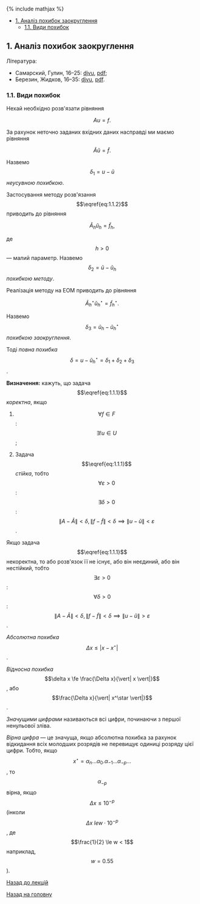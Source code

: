 {% include mathjax %}

<!-- MarkdownTOC -->

- [1. Аналіз похибок заокруглення](#1-аналіз-похибок-заокруглення)
	- [1.1. Види похибок](#11-види-похибок)

<!-- /MarkdownTOC -->


<a id="1-аналіз-похибок-заокруглення"></a>
## 1. Аналіз похибок заокруглення

Література:
- Самарский, Гулин, 16&ndash;25: [djvu](../books/samarskyi-gulin-1989.djvu), [pdf](../books/samarskyi-gulin-1989.pdf);
- Березин, Жидков, 16&ndash;35: [djvu](../books/berezin-zhidkov-i-1962.djvu), [pdf](../books/berezin-zhidkov-i-1962.pdf).

<a id="11-види-похибок"></a>
### 1.1. Види похибок

Нехай необхідно розв'язати рівняння

$$
\begin{equation}
	\label{eq:1.1.1}
	A u = f.
\end{equation}
$$

За рахунок неточно заданих вхідних даних насправді ми маємо рівняння

$$
\begin{equation}
	\label{eq:1.1.2}
	\tilde A \tilde u = \tilde f.
\end{equation}
$$

Назвемо $$\delta_1 = u - \tilde u$$ _неусувною похибкою_.

Застосування методу розв'язання $$\eqref{eq:1.1.2}$$ приводить до рівняння

$$
\begin{equation}
	\label{eq:1.1.3}
	\tilde A_h \tilde u_h = \tilde f_h,
\end{equation}
$$

де $$h > 0$$ &mdash; малий параметр. Назвемо $$\delta_2 = \tilde u - \tilde u_h$$ _похибкою методу_.

Реалізація методу на ЕОМ приводить до рівняння

$$
\begin{equation}
	\label{eq:1.1.4}
	\tilde A_h^\star \tilde u_h^\star = \tilde f_h^\star.
\end{equation}
$$

Назвемо $$\delta_3 = \tilde u_h - \tilde u_h^\star$$ _похибкою заокруглення_.

Тоді _повна похибка_ $$\delta = u - \tilde u_h^\star = \delta_1 + \delta_2 + \delta_3$$.

**Визначення:** кажуть, що задача $$\eqref{eq:1.1.1}$$ _коректна_, якщо

1. $$\forall f \in F$$: $$\exists! u \in U$$;

2. Задача $$\eqref{eq:1.1.1}$$ _стійка_, тобто $$\forall \varepsilon > 0$$: $$\exists \delta > 0$$: $$\| A - \tilde A \| < \delta, \| f - \tilde f \| < \delta \implies \| u - \tilde u \| < \varepsilon$$.

Якщо задача $$\eqref{eq:1.1.1}$$ некоректна, то або розв'язок її не існує, або він
неєдиний, або він нестійкий, тобто $$\exists \varepsilon > 0$$: $$\forall \delta > 0$$: $$\| A - \tilde A \| < \delta, \| f - \tilde f \| < \delta \implies \| u - \tilde u \| > \varepsilon$$.

_Абсолютна похибка_ $$ \Delta x \le | x - x^\star |$$.

_Відносна похибка_ $$\delta x \fe \frac{\Delta x}{\vert| x \vert|}$$, або $$\frac{\Delta x}{\vert| x^\star \vert|}$$.

_Значущими цифрами_ називаються всі цифри, починаючи з першої ненульової зліва.

_Вірна цифра_ &mdash; це значуща, якщо абсолютна похибка за рахунок відкидання всіх молодших розрядів не перевищує одиниці розряду цієї цифри. Тобто, якщо $$x^\star = \alpha_n \ldots \alpha_0 . \alpha_{-1} \ldots \alpha_{-p} \ldots$$, то $$\alpha_{-p}$$ вірна, якщо $$\Delta x \le 10^{-p}$$ (інколи $$\Delta x\ le w \cdot 10^{-p}$$, де $$\frac{1}{2} \le w < 1$$ наприклад, $$w = 0.55$$).

[Назад до лекцій](README.md)

[Назад на головну](../README.md)
